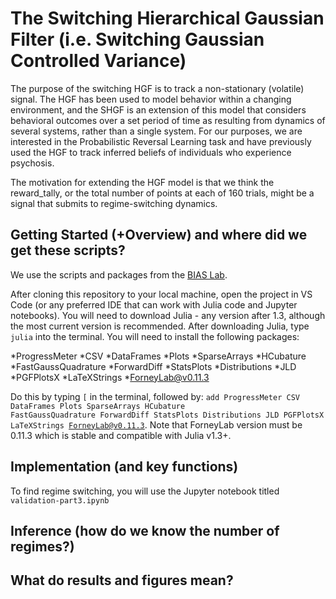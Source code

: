 # The Switching Hierarchical Gaussian Filter (i.e. Switching Gaussian Controlled Variance)

The purpose of the switching HGF is to track a non-stationary (volatile) signal. The HGF has been used to model behavior within a changing environment, and the SHGF is an extension of this model that considers
behavioral outcomes over a set period of time as resulting from dynamics of several systems, rather than a single system. For our purposes, we are interested in the Probabilistic Reversal Learning task and have 
previously used the HGF to track inferred beliefs of individuals who experience psychosis.

The motivation for extending the HGF model is that we think the reward_tally, or the total number of points at each of 160 trials, might be a signal that submits to regime-switching dynamics.

## Getting Started (+Overview) and where did we get these scripts?

We use the scripts and packages from the [BIAS Lab](https://github.com/biaslab/SGCV).

After cloning this repository to your local machine, open the project in VS Code (or any preferred IDE that can work with Julia code and Jupyter notebooks). You will need to download Julia - any version after 1.3, although the most current version is recommended. After downloading Julia, type <code>julia</code> into the terminal. You will need to install the following packages:


*ProgressMeter
*CSV
*DataFrames
*Plots
*SparseArrays
*HCubature
*FastGaussQuadrature
*ForwardDiff
*StatsPlots
*Distributions
*JLD
*PGFPlotsX
*LaTeXStrings
*ForneyLab@v0.11.3

Do this by typing <code>[</code> in the terminal, followed by: <code>add ProgressMeter CSV DataFrames Plots SparseArrays HCubature FastGaussQuadrature ForwardDiff StatsPlots Distributions JLD PGFPlotsX LaTeXStrings ForneyLab@v0.11.3</code>. Note that ForneyLab version must be 0.11.3 which is stable and compatible with Julia v1.3+.

## Implementation (and key functions)

To find regime switching, you will use the Jupyter notebook titled <code>validation-part3.ipynb</code>

## Inference (how do we know the number of regimes?)

## What do results and figures mean?
